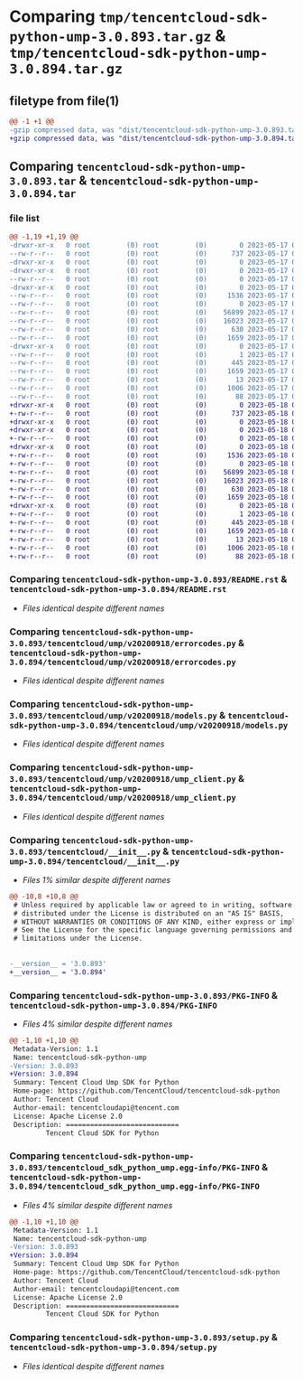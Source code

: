 # Comparing `tmp/tencentcloud-sdk-python-ump-3.0.893.tar.gz` & `tmp/tencentcloud-sdk-python-ump-3.0.894.tar.gz`

## filetype from file(1)

```diff
@@ -1 +1 @@
-gzip compressed data, was "dist/tencentcloud-sdk-python-ump-3.0.893.tar", last modified: Wed May 17 03:44:38 2023, max compression
+gzip compressed data, was "dist/tencentcloud-sdk-python-ump-3.0.894.tar", last modified: Thu May 18 00:41:26 2023, max compression
```

## Comparing `tencentcloud-sdk-python-ump-3.0.893.tar` & `tencentcloud-sdk-python-ump-3.0.894.tar`

### file list

```diff
@@ -1,19 +1,19 @@
-drwxr-xr-x   0 root         (0) root         (0)        0 2023-05-17 03:44:38.000000 tencentcloud-sdk-python-ump-3.0.893/
--rw-r--r--   0 root         (0) root         (0)      737 2023-05-17 03:44:38.000000 tencentcloud-sdk-python-ump-3.0.893/README.rst
-drwxr-xr-x   0 root         (0) root         (0)        0 2023-05-17 03:44:38.000000 tencentcloud-sdk-python-ump-3.0.893/tencentcloud/
-drwxr-xr-x   0 root         (0) root         (0)        0 2023-05-17 03:44:38.000000 tencentcloud-sdk-python-ump-3.0.893/tencentcloud/ump/
--rw-r--r--   0 root         (0) root         (0)        0 2023-05-17 03:44:38.000000 tencentcloud-sdk-python-ump-3.0.893/tencentcloud/ump/__init__.py
-drwxr-xr-x   0 root         (0) root         (0)        0 2023-05-17 03:44:38.000000 tencentcloud-sdk-python-ump-3.0.893/tencentcloud/ump/v20200918/
--rw-r--r--   0 root         (0) root         (0)     1536 2023-05-17 03:44:38.000000 tencentcloud-sdk-python-ump-3.0.893/tencentcloud/ump/v20200918/errorcodes.py
--rw-r--r--   0 root         (0) root         (0)        0 2023-05-17 03:44:38.000000 tencentcloud-sdk-python-ump-3.0.893/tencentcloud/ump/v20200918/__init__.py
--rw-r--r--   0 root         (0) root         (0)    56899 2023-05-17 03:44:38.000000 tencentcloud-sdk-python-ump-3.0.893/tencentcloud/ump/v20200918/models.py
--rw-r--r--   0 root         (0) root         (0)    16023 2023-05-17 03:44:38.000000 tencentcloud-sdk-python-ump-3.0.893/tencentcloud/ump/v20200918/ump_client.py
--rw-r--r--   0 root         (0) root         (0)      630 2023-05-17 03:44:38.000000 tencentcloud-sdk-python-ump-3.0.893/tencentcloud/__init__.py
--rw-r--r--   0 root         (0) root         (0)     1659 2023-05-17 03:44:38.000000 tencentcloud-sdk-python-ump-3.0.893/PKG-INFO
-drwxr-xr-x   0 root         (0) root         (0)        0 2023-05-17 03:44:38.000000 tencentcloud-sdk-python-ump-3.0.893/tencentcloud_sdk_python_ump.egg-info/
--rw-r--r--   0 root         (0) root         (0)        1 2023-05-17 03:44:38.000000 tencentcloud-sdk-python-ump-3.0.893/tencentcloud_sdk_python_ump.egg-info/dependency_links.txt
--rw-r--r--   0 root         (0) root         (0)      445 2023-05-17 03:44:38.000000 tencentcloud-sdk-python-ump-3.0.893/tencentcloud_sdk_python_ump.egg-info/SOURCES.txt
--rw-r--r--   0 root         (0) root         (0)     1659 2023-05-17 03:44:38.000000 tencentcloud-sdk-python-ump-3.0.893/tencentcloud_sdk_python_ump.egg-info/PKG-INFO
--rw-r--r--   0 root         (0) root         (0)       13 2023-05-17 03:44:38.000000 tencentcloud-sdk-python-ump-3.0.893/tencentcloud_sdk_python_ump.egg-info/top_level.txt
--rw-r--r--   0 root         (0) root         (0)     1006 2023-05-17 03:44:38.000000 tencentcloud-sdk-python-ump-3.0.893/setup.py
--rw-r--r--   0 root         (0) root         (0)       88 2023-05-17 03:44:38.000000 tencentcloud-sdk-python-ump-3.0.893/setup.cfg
+drwxr-xr-x   0 root         (0) root         (0)        0 2023-05-18 00:41:26.000000 tencentcloud-sdk-python-ump-3.0.894/
+-rw-r--r--   0 root         (0) root         (0)      737 2023-05-18 00:41:26.000000 tencentcloud-sdk-python-ump-3.0.894/README.rst
+drwxr-xr-x   0 root         (0) root         (0)        0 2023-05-18 00:41:26.000000 tencentcloud-sdk-python-ump-3.0.894/tencentcloud/
+drwxr-xr-x   0 root         (0) root         (0)        0 2023-05-18 00:41:26.000000 tencentcloud-sdk-python-ump-3.0.894/tencentcloud/ump/
+-rw-r--r--   0 root         (0) root         (0)        0 2023-05-18 00:41:26.000000 tencentcloud-sdk-python-ump-3.0.894/tencentcloud/ump/__init__.py
+drwxr-xr-x   0 root         (0) root         (0)        0 2023-05-18 00:41:26.000000 tencentcloud-sdk-python-ump-3.0.894/tencentcloud/ump/v20200918/
+-rw-r--r--   0 root         (0) root         (0)     1536 2023-05-18 00:41:26.000000 tencentcloud-sdk-python-ump-3.0.894/tencentcloud/ump/v20200918/errorcodes.py
+-rw-r--r--   0 root         (0) root         (0)        0 2023-05-18 00:41:26.000000 tencentcloud-sdk-python-ump-3.0.894/tencentcloud/ump/v20200918/__init__.py
+-rw-r--r--   0 root         (0) root         (0)    56899 2023-05-18 00:41:26.000000 tencentcloud-sdk-python-ump-3.0.894/tencentcloud/ump/v20200918/models.py
+-rw-r--r--   0 root         (0) root         (0)    16023 2023-05-18 00:41:26.000000 tencentcloud-sdk-python-ump-3.0.894/tencentcloud/ump/v20200918/ump_client.py
+-rw-r--r--   0 root         (0) root         (0)      630 2023-05-18 00:41:26.000000 tencentcloud-sdk-python-ump-3.0.894/tencentcloud/__init__.py
+-rw-r--r--   0 root         (0) root         (0)     1659 2023-05-18 00:41:26.000000 tencentcloud-sdk-python-ump-3.0.894/PKG-INFO
+drwxr-xr-x   0 root         (0) root         (0)        0 2023-05-18 00:41:26.000000 tencentcloud-sdk-python-ump-3.0.894/tencentcloud_sdk_python_ump.egg-info/
+-rw-r--r--   0 root         (0) root         (0)        1 2023-05-18 00:41:26.000000 tencentcloud-sdk-python-ump-3.0.894/tencentcloud_sdk_python_ump.egg-info/dependency_links.txt
+-rw-r--r--   0 root         (0) root         (0)      445 2023-05-18 00:41:26.000000 tencentcloud-sdk-python-ump-3.0.894/tencentcloud_sdk_python_ump.egg-info/SOURCES.txt
+-rw-r--r--   0 root         (0) root         (0)     1659 2023-05-18 00:41:26.000000 tencentcloud-sdk-python-ump-3.0.894/tencentcloud_sdk_python_ump.egg-info/PKG-INFO
+-rw-r--r--   0 root         (0) root         (0)       13 2023-05-18 00:41:26.000000 tencentcloud-sdk-python-ump-3.0.894/tencentcloud_sdk_python_ump.egg-info/top_level.txt
+-rw-r--r--   0 root         (0) root         (0)     1006 2023-05-18 00:41:26.000000 tencentcloud-sdk-python-ump-3.0.894/setup.py
+-rw-r--r--   0 root         (0) root         (0)       88 2023-05-18 00:41:26.000000 tencentcloud-sdk-python-ump-3.0.894/setup.cfg
```

### Comparing `tencentcloud-sdk-python-ump-3.0.893/README.rst` & `tencentcloud-sdk-python-ump-3.0.894/README.rst`

 * *Files identical despite different names*

### Comparing `tencentcloud-sdk-python-ump-3.0.893/tencentcloud/ump/v20200918/errorcodes.py` & `tencentcloud-sdk-python-ump-3.0.894/tencentcloud/ump/v20200918/errorcodes.py`

 * *Files identical despite different names*

### Comparing `tencentcloud-sdk-python-ump-3.0.893/tencentcloud/ump/v20200918/models.py` & `tencentcloud-sdk-python-ump-3.0.894/tencentcloud/ump/v20200918/models.py`

 * *Files identical despite different names*

### Comparing `tencentcloud-sdk-python-ump-3.0.893/tencentcloud/ump/v20200918/ump_client.py` & `tencentcloud-sdk-python-ump-3.0.894/tencentcloud/ump/v20200918/ump_client.py`

 * *Files identical despite different names*

### Comparing `tencentcloud-sdk-python-ump-3.0.893/tencentcloud/__init__.py` & `tencentcloud-sdk-python-ump-3.0.894/tencentcloud/__init__.py`

 * *Files 1% similar despite different names*

```diff
@@ -10,8 +10,8 @@
 # Unless required by applicable law or agreed to in writing, software
 # distributed under the License is distributed on an "AS IS" BASIS,
 # WITHOUT WARRANTIES OR CONDITIONS OF ANY KIND, either express or implied.
 # See the License for the specific language governing permissions and
 # limitations under the License.
 
 
-__version__ = '3.0.893'
+__version__ = '3.0.894'
```

### Comparing `tencentcloud-sdk-python-ump-3.0.893/PKG-INFO` & `tencentcloud-sdk-python-ump-3.0.894/PKG-INFO`

 * *Files 4% similar despite different names*

```diff
@@ -1,10 +1,10 @@
 Metadata-Version: 1.1
 Name: tencentcloud-sdk-python-ump
-Version: 3.0.893
+Version: 3.0.894
 Summary: Tencent Cloud Ump SDK for Python
 Home-page: https://github.com/TencentCloud/tencentcloud-sdk-python
 Author: Tencent Cloud
 Author-email: tencentcloudapi@tencent.com
 License: Apache License 2.0
 Description: ============================
         Tencent Cloud SDK for Python
```

### Comparing `tencentcloud-sdk-python-ump-3.0.893/tencentcloud_sdk_python_ump.egg-info/PKG-INFO` & `tencentcloud-sdk-python-ump-3.0.894/tencentcloud_sdk_python_ump.egg-info/PKG-INFO`

 * *Files 4% similar despite different names*

```diff
@@ -1,10 +1,10 @@
 Metadata-Version: 1.1
 Name: tencentcloud-sdk-python-ump
-Version: 3.0.893
+Version: 3.0.894
 Summary: Tencent Cloud Ump SDK for Python
 Home-page: https://github.com/TencentCloud/tencentcloud-sdk-python
 Author: Tencent Cloud
 Author-email: tencentcloudapi@tencent.com
 License: Apache License 2.0
 Description: ============================
         Tencent Cloud SDK for Python
```

### Comparing `tencentcloud-sdk-python-ump-3.0.893/setup.py` & `tencentcloud-sdk-python-ump-3.0.894/setup.py`

 * *Files identical despite different names*

